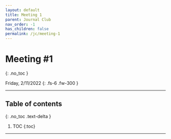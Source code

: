 ```yaml
---
layout: default
title: Meeting 1
parent: Journal Club
nav_order: -1
has_children: false
permalink: /jc/meeting-1
---
```


# Meeting #1
{: .no_toc }

Friday, 2/11/2022
{: .fs-6 .fw-300 }

---

## Table of contents
{: .no_toc .text-delta }

1. TOC
{:toc}

---
